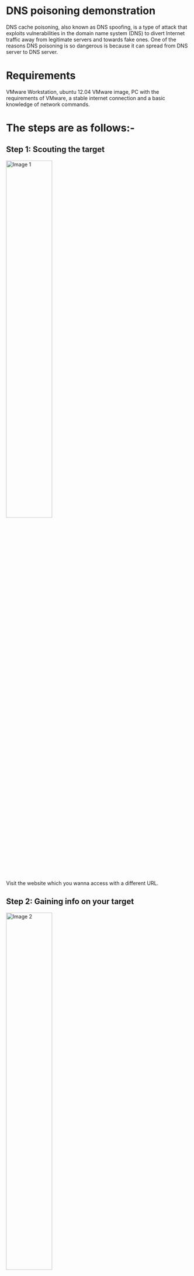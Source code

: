 # DNS poisoning demonstration
DNS cache poisoning, also known as DNS spoofing, is a type of attack that exploits vulnerabilities in the domain name system (DNS) to divert Internet traffic away from legitimate servers and towards fake ones. One of the reasons DNS poisoning is so dangerous is because it can spread from DNS server to DNS server.

# Requirements
VMware Workstation, ubuntu 12.04 VMware image, PC with the requirements of VMware, a stable internet connection and a basic knowledge of network commands.

# The steps are as follows:-

## Step 1: Scouting the target
<img width="50%" src="https://github.com/devesh0605/dns_poisoning_demo/blob/master/Step%201.png" alt="Image 1">

Visit the website which you wanna access with a different URL.

## Step 2: Gaining info on your target
<img width="50%" src="https://github.com/devesh0605/dns_poisoning_demo/blob/master/Step%202.png" alt="Image 2">

Use the `nslookup` command to find about the IP addresses of the target website and the website you want to replace it with.
Nslookup (stands for “Name Server Lookup”) is a useful command for getting information from DNS server. It is a network administration tool for querying the Domain Name System (DNS) to obtain domain name or IP address mapping or any other specific DNS record. It is also used to troubleshoot DNS related problems.

## Step 3: Accessing file that contains IP addresses
<img width="50%" src="https://github.com/devesh0605/dns_poisoning_demo/blob/master/Step%203.png" alt="Image 3">

